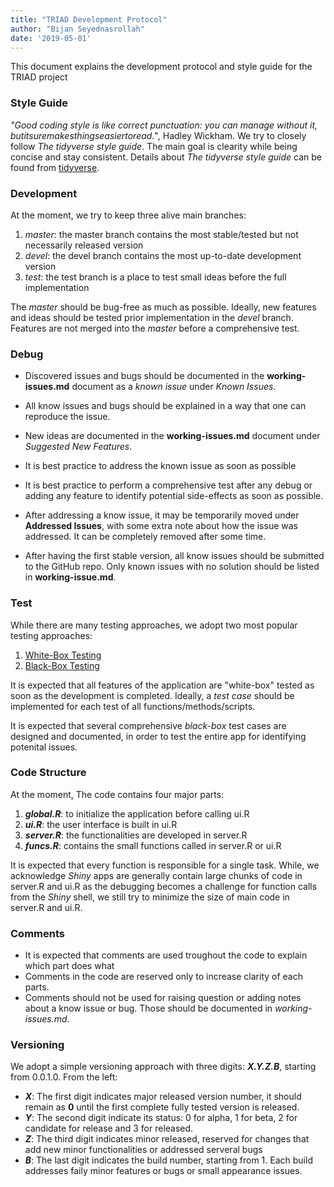 ```yaml
---
title: "TRIAD Development Protocol"
author: "Bijan Seyednasrollah"
date: '2019-05-01'
---
```



This document explains the development protocol and style guide for the TRIAD project

### Style Guide
*"Good coding style is like correct punctuation: you can manage without it, butitsuremakesthingseasiertoread."*, Hadley Wickham.  We try to closely follow *The tidyverse style guide*. The main goal is clearity while being concise and stay consistent.
Details about  *The tidyverse style guide* can be found from [tidyverse](https://style.tidyverse.org/).


### Development
At the moment, we try to keep three alive main branches:

1. *master*: the master branch contains the most stable/tested but not necessarily released version
2. *devel*: the devel branch contains the most up-to-date development version
3. *test*: the test branch is a place to test small ideas before the full implementation

The *master* should be bug-free as much as possible. Ideally, new features and ideas should be tested prior implementation in the *devel* branch. Features are not merged into the *master* before a comprehensive test.


### Debug
- Discovered issues and bugs should be documented in the **working-issues.md** document as a *known issue* under *Known Issues*. 

- All know issues and bugs should be explained in a way that one can reproduce the issue.
- New ideas are documented in the **working-issues.md** document under *Suggested New Features*. 
- It is best practice to address the known issue as soon as possible
- It is best practice to perform a comprehensive test after any debug or adding any feature to identify potential side-effects as soon as possible.
- After addressing a know issue, it may be temporarily moved under **Addressed Issues**, with some extra note about how the issue was addressed. It can be completely removed after some time.
- After having the first stable version, all know issues should be submitted to the GitHub repo. Only known issues with no solution should be listed in **working-issue.md**.

### Test
While there are many testing approaches, we adopt two most popular testing approaches:

1. [White-Box Testing](https://en.wikipedia.org/wiki/White-box_testing)
2. [Black-Box Testing](https://en.wikipedia.org/wiki/Black-box_testing)

It is expected that all features of the application are "white-box" tested as soon as the development is completed. Ideally, a *test case* should be implemented for each test of all functions/methods/scripts.

It is expected that several comprehensive *black-box* test cases are designed and documented, in order to test the entire app for identifying potenital issues.


### Code Structure
At the moment, The code contains four major parts:

1. **_global.R_**: to initialize the application before calling ui.R
2. **_ui.R_**: the user interface is built in ui.R
3. **_server.R_**: the functionalities are developed in server.R
4. **_funcs.R_**: contains the small functions called in server.R or ui.R

It is expected that every function is responsible for a single task. While, we acknowledge *Shiny* apps are generally contain large chunks of code in server.R and ui.R as the debugging becomes a challenge for function calls from the *Shiny* shell, we still try to minimize the size of main code in server.R and ui.R.

### Comments
- It is expected that comments are used troughout the code to explain which part does what
- Comments in the code are reserved only to increase clarity of each parts.   
- Comments should not be used for raising question or adding notes about a know issue or bug. Those should be documented in *working-issues.md*.

### Versioning
We adopt a simple versioning approach with three digits: **_X.Y.Z.B_**, starting from 0.0.1.0. From the left:

- **_X_**: The first digit indicates major released version number, it should remain as **0** until the first complete fully tested version is released.
- **_Y_**: The second digit indicate its status: 0 for alpha, 1 for beta, 2 for candidate for release and 3 for released. 
- **_Z_**: The third digit indicates minor released, reserved for changes that add new minor functionalities or addressed serveral bugs
- **_B_**: The last digit indicates the build number, starting from 1. Each build addresses faily minor features or bugs or small appearance issues. 


